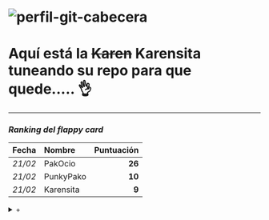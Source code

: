 <!--
**ksanmiguel1903/ksanmiguel1903** is a ✨ _special_ ✨ repository because its `README.md` (this file) appears on your GitHub profile.

- Chuletillas:
  - Añadir una imagen: ![](https://myoctocat.com/assets/images/base-octocat.svg)
_Esto es un texto en cursiva_ / **_Texto en cursiva y encima en negrita_** /
<sub>Un texto muy chiquitito</sub>
-->

![perfil-git-cabecera](https://github.com/ksanmiguel1903/ksanmiguel1903/assets/160039536/4963bfa4-a8f3-4c5b-bad0-4bd0499fd054)
===
# Aquí está la ~~Karen~~ Karensita tuneando su repo para que quede..... 👌
---

  
### _**Ranking del flappy card**_
| Fecha | Nombre | Puntuación |
| ----- | :------------- | -------------: |  
| _21/02_ | PakOcio  | **26** |
| _21/02_ | PunkyPako  | **10** |
| _21/02_ | Karensita | **9** |
<details> 
<summary>+</summary>
  PakOcio ganó porque se sabe el truco del recorte de la tarjeta.
</details>
